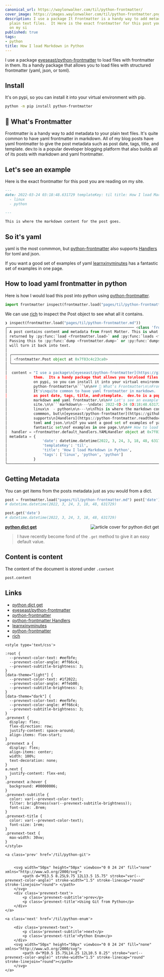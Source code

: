 ```yaml
---
canonical_url: https://waylonwalker.com/til/python-frontmatter/
cover_image: https://images.waylonwalker.com/til/python-frontmatter.png
description: I use a package It Frontmatter is a handy way to add metadata to your
  plain text files.  It Here is the exact frontmatter for this post you are reading
  on my si
published: true
tags:
- python
title: How I load Markdown in Python
---
```


I use a package [eyeseast/python-frontmatter](https://github.com/eyeseast/python-frontmatter) to load files with frontmatter in them.  Its a handy package that allows you to load files with structured frontmatter (yaml, json, or toml).

## Install

It's on pypi, so you can install it into your virtual environment with pip.

```bash
python -m pip install python-frontmatter
```

## 🙋 What's Frontmatter

Frontmatter is a handy way to add metadata to your plain text files.  It's quite common to have yaml frontmatter in markdown.  All of my blog posts have yaml frontmatter to give the post metadata such as post date, tags, title, and template.  dev.to is a popular developer blogging platform that also builds all of its posts with markdown and yaml frontmatter.

## Let's see an example

Here is the exact frontmatter for this post you are reading on my site.

```markdown
---
date: 2022-03-24 03:18:48.631729 templateKey: til title: How I load Markdown in Python tags:
  - linux
  - python

---

This is where the markdown content for the post goes.
```

## So it's yaml

yaml is the most commmon, but [python-frontmatter](https://pypi.org/project/python-frontmatter/) also supports [Handlers](https://python-frontmatter.readthedocs.io/en/latest/handlers.html?highlight=toml#module-frontmatter.default_handlers) for toml and json.

If you want a good set of examples of yaml [learnxinyminutes](https://learnxinyminutes.com/docs/yaml/) has a fantastic set of examples in one page.

## How to load yaml frontmatter in python

Here is how I would load this post into python using [python-frontmatter](https://pypi.org/project/python-frontmatter/).

```python
import frontmatter inspect(frontmatter.load("pages/til/python-frontmatter.md"))
```

We can use [rich](https://github.com/Textualize/rich) to inspect the Post object to see what all it contains.

```python
❯ inspect(frontmatter.load("pages/til/python-frontmatter.md"))
╭────────────────────────────────────────────────────────── <class 'frontmatter.Post'> ───────────────────────────────────────────────────────────╮
│ A post contains content and metadata from Front Matter. This is what gets                                                                       │
│ returned by :py:func:`load <frontmatter.load>` and :py:func:`loads <frontmatter.loads>`.                                                        │
│ Passing this to :py:func:`dump <frontmatter.dump>` or :py:func:`dumps <frontmatter.dumps>`                                                      │
│ will turn it back into text.                                                                                                                    │
│                                                                                                                                                 │
│ ╭─────────────────────────────────────────────────────────────────────────────────────────────────────────────────────────────────────────────╮ │
│ │ <frontmatter.Post object at 0x7f03c4c23ca0>                                                                                                 │ │
│ ╰─────────────────────────────────────────────────────────────────────────────────────────────────────────────────────────────────────────────╯ │
│                                                                                                                                                 │
│  content = "I use a package\n[eyeseast/python-frontmatter](https://github.com/eyeseast/python-frontmatter)\nto load files with frontmatter in   │
│            them.  Its a handy package that allows you to\nload files with structured frontmatter (yaml, json, or toml).\n\n## Install\n\nIt's   │
│            on pypi, so you can install it into your virtual environment with pip.\n\n```bash\npython -m pip install                             │
│            python-frontmatter\n```\n\n## 🙋 What's Frontmatter\n\nFrontmatter is a handy way to add metadata to your plain text files.          │
│            It's\nquite common to have yaml frontmatter in markdown.  All of my blog posts have\nyaml frontmatter to give the post metadata such │
│            as post date, tags, title, and\ntemplate.  dev.to is a popular developer blogging platform that also builds all\nof its posts with   │
│            markdown and yaml frontmatter.\n\n## Let's see an example\n\nHere is the exact frontmatter for this post you are reading on my       │
│            site.\n\n```markdown\n---\ndate: 2022-03-24 03:18:48.631729\ntemplateKey: til\ntitle: How I load Markdown in Python\ntags:\n  -      │
│            linux\n  - python\n\n---\n\nThis is where the markdown content for the post goes.\n```\n\n## So it's yaml\n\nyaml is the most        │
│            commmon, but\n[eyeseast/python-frontmatter](https://github.com/eyeseast/python-frontmatter)\nalso                                    │
│            supports\n[Handlers](https://python-frontmatter.readthedocs.io/en/latest/handlers.html?highlight=toml#module-frontmatter.default_ha… │
│            toml and json.\n\nIf you want a good set of examples of yaml\n[learnxinyminutes](https://learnxinyminutes.com/docs/yaml/) has a      │
│            fantastic set\nof examples in one page.\n\n## How to load yaml frontmatter in python"                                                │
│  handler = <frontmatter.default_handlers.YAMLHandler object at 0x7f03bffbd910>                                                                  │
│ metadata = {                                                                                                                                    │
│                'date': datetime.datetime(2022, 3, 24, 3, 18, 48, 631729),                                                                       │
│                'templateKey': 'til',                                                                                                            │
│                'title': 'How I load Markdown in Python',                                                                                        │
│                'tags': ['linux', 'python', 'python']                                                                                            │
│            }                                                                                                                                    │
╰─────────────────────────────────────────────────────────────────────────────────────────────────────────────────────────────────────────────────╯
```

## Getting Metadata

You can get items from the posts metadata just as you would from a dict.

```python
post = frontmatter.load("pages/til/python-frontmatter.md") post['date']
# datetime.datetime(2022, 3, 24, 3, 18, 48, 631729)

post.get('date')
# datetime.datetime(2022, 3, 24, 3, 18, 48, 631729)
```


  <div class="onelinelink-wrapper">
      <a class="onelinelink" href="https://waylonwalker.com/til/python-dict-get/">
          <img style="float: right;" align='right' src="https://images.waylonwalker.com/til/python-dict-get-og_250x140.png" alt="article cover for 
 python dict get
"/>
          <p><strong>
 python dict get
</strong></p>
      </a>
  </div>


> I have recently become fond of the `.get` method to give it an easy default value.

## Content is content

The content of the document is stored under `.content`

```python
post.content
```

## Links

* [python dict get](https://waylonwalker.com/til/python-dict-get/)
* [eyeseast/python-frontmatter](https://github.com/eyeseast/python-frontmatter)
* [python-frontmatter](https://pypi.org/project/python-frontmatter/)
* [python-frontmatter Handlers](https://python-frontmatter.readthedocs.io/en/latest/handlers.html?highlight=toml#module-frontmatter.default_handlers)
* [learnxinyminutes](https://learnxinyminutes.com/docs/yaml/)
* [python-frontmatter](https://pypi.org/project/python-frontmatter/)
* [rich](https://github.com/Textualize/rich)
<div class='prevnext'>

    <style type='text/css'>

    :root {
      --prevnext-color-text: #eefbfe;
      --prevnext-color-angle: #ff66c4;
      --prevnext-subtitle-brightness: 3;
    }
    [data-theme="light"] {
      --prevnext-color-text: #1f2022;
      --prevnext-color-angle: #ffeb00;
      --prevnext-subtitle-brightness: 3;
    }
    [data-theme="dark"] {
      --prevnext-color-text: #eefbfe;
      --prevnext-color-angle: #ff66c4;
      --prevnext-subtitle-brightness: 3;
    }
    .prevnext {
      display: flex;
      flex-direction: row;
      justify-content: space-around;
      align-items: flex-start;
    }
    .prevnext a {
      display: flex;
      align-items: center;
      width: 100%;
      text-decoration: none;
    }
    a.next {
      justify-content: flex-end;
    }
    .prevnext a:hover {
      background: #00000006;
    }
    .prevnext-subtitle {
      color: var(--prevnext-color-text);
      filter: brightness(var(--prevnext-subtitle-brightness));
      font-size: .8rem;
    }
    .prevnext-title {
      color: var(--prevnext-color-text);
      font-size: 1rem;
    }
    .prevnext-text {
      max-width: 30vw;
    }
    </style>
    
    <a class='prev' href='/til/python-git'>
    

        <svg width="50px" height="50px" viewbox="0 0 24 24" fill="none" xmlns="http://www.w3.org/2000/svg">
            <path d="M13.5 8.25L9.75 12L13.5 15.75" stroke="var(--prevnext-color-angle)" stroke-width="1.5" stroke-linecap="round" stroke-linejoin="round"> </path>
        </svg>
        <div class='prevnext-text'>
            <p class='prevnext-subtitle'>prev</p>
            <p class='prevnext-title'>Using Git from Python</p>
        </div>
    </a>
    
    <a class='next' href='/til/python-enum'>
    
        <div class='prevnext-text'>
            <p class='prevnext-subtitle'>next</p>
            <p class='prevnext-title'>Python Enum</p>
        </div>
        <svg width="50px" height="50px" viewbox="0 0 24 24" fill="none" xmlns="http://www.w3.org/2000/svg">
            <path d="M10.5 15.75L14.25 12L10.5 8.25" stroke="var(--prevnext-color-angle)" stroke-width="1.5" stroke-linecap="round" stroke-linejoin="round"></path>
        </svg>
    </a>
  </div>